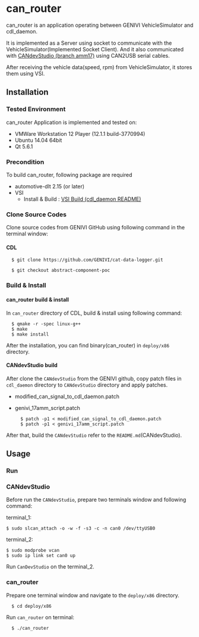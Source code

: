 # can_router
can_router is an application operating between GENIVI VehicleSimulator and cdl_daemon.

It is implemented as a Server using socket to communicate with the VehicleSimulator(Implemented Socket Client).
And it also communicated with [CANdevStudio (branch amm17)](https://github.com/GENIVI/CANdevStudio/tree/amm17) using CAN2USB serial cables.

After receiving the vehicle data(speed, rpm) from VehicleSimulator, it stores them using VSI.

## Installation
### Tested Environment
can_router Application is implemented and tested on:
* VMWare Workstation 12 Player (12.1.1 build-3770994)
* Ubuntu 14.04 64bit
* Qt 5.6.1

### Precondition
To build can_router, following package are required
* automotive-dlt 2.15 (or later)
* VSI
   * Install & Build : [VSI Build (cdl_daemon README)](https://github.com/GENIVI/car-data-logger/tree/abstract-component-poc/cdl_daemon/README.md)

### Clone Source Codes
Clone source codes from GENIVI GitHub using following command in the terminal window:

#### CDL

      $ git clone https://github.com/GENIVI/cat-data-logger.git

      $ git checkout abstract-component-poc

### Build & Install
#### can_router build & install
In `can_router` directory of CDL, build & install using following command:

      $ qmake -r -spec linux-g++
      $ make
      $ make install

After the installation, you can find binary(can_router) in `deploy/x86` directory.

#### CANdevStudio build
After clone the `CANdevStudio` from the GENIVI github, copy patch files in `cdl_daemon` directory to `CANdevStudio` directory and apply patches.
* modified_can_signal_to_cdl_daemon.patch
* genivi_17amm_script.patch

        $ patch -p1 < modified_can_signal_to_cdl_daemon.patch
        $ patch -p1 < genivi_17amm_script.patch

After that, build the `CANdevStudio` refer to the `README.md`(CANdevStudio).

## Usage
### Run
### CANdevStudio
Before run the `CANdevStudio`, prepare two terminals window and following command:

terminal_1:

	$ sudo slcan_attach -o -w -f -s3 -c -n can0 /dev/ttyUSB0
	
terminal_2:

	$ sudo modprobe vcan
	$ sudo ip link set can0 up

Run `CanDevStudio` on the terminal_2.

### can_router 
Prepare one terminal window and navigate to the `deploy/x86` directory.

      $ cd deploy/x86

Run `can_router` on terminal:

      $ ./can_router

